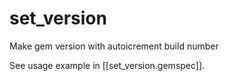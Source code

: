# set_version
Make gem version with autoicrement build number

See usage example in [[set_version.gemspec]].

